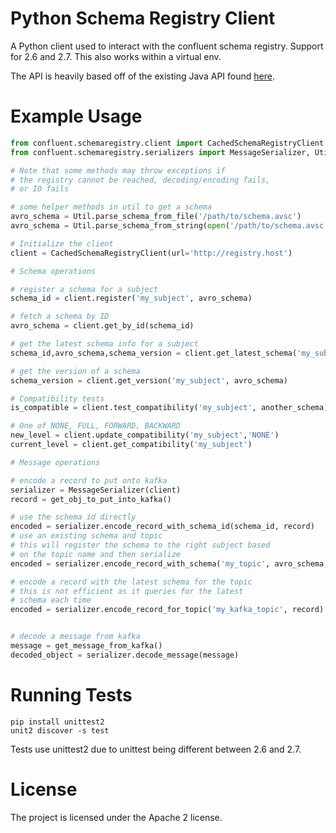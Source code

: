 # Python Schema Registry Client

A Python client used to interact with the confluent schema registry.  Support for 2.6 and 2.7.  This also works within a virtual env.

The API is heavily based off of the existing Java API found [here](https://github.com/confluentinc/schema-registry).

# Example Usage


```python
from confluent.schemaregistry.client import CachedSchemaRegistryClient
from confluent.schemaregistry.serializers import MessageSerializer, Util

# Note that some methods may throw exceptions if
# the registry cannot be reached, decoding/encoding fails,
# or IO fails

# some helper methods in util to get a schema
avro_schema = Util.parse_schema_from_file('/path/to/schema.avsc')
avro_schema = Util.parse_schema_from_string(open('/path/to/schema.avsc').read())

# Initialize the client
client = CachedSchemaRegistryClient(url='http://registry.host')

# Schema operations

# register a schema for a subject
schema_id = client.register('my_subject', avro_schema)

# fetch a schema by ID
avro_schema = client.get_by_id(schema_id)

# get the latest schema info for a subject
schema_id,avro_schema,schema_version = client.get_latest_schema('my_subject')

# get the version of a schema
schema_version = client.get_version('my_subject', avro_schema)

# Compatibility tests
is_compatible = client.test_compatibility('my_subject', another_schema)

# One of NONE, FULL, FORWARD, BACKWARD
new_level = client.update_compatibility('my_subject','NONE')
current_level = client.get_compatibility('my_subject')

# Message operations

# encode a record to put onto kafka
serializer = MessageSerializer(client)
record = get_obj_to_put_into_kafka()

# use the schema id directly
encoded = serializer.encode_record_with_schema_id(schema_id, record)
# use an existing schema and topic
# this will register the schema to the right subject based
# on the topic name and then serialize
encoded = serializer.encode_record_with_schema('my_topic', avro_schema, record)

# encode a record with the latest schema for the topic
# this is not efficient as it queries for the latest
# schema each time
encoded = serializer.encode_record_for_topic('my_kafka_topic', record)


# decode a message from kafka
message = get_message_from_kafka()
decoded_object = serializer.decode_message(message)


```

# Running Tests

```
pip install unittest2
unit2 discover -s test
```

Tests use unittest2 due to unittest being different between 2.6 and 2.7.

# License

The project is licensed under the Apache 2 license.
